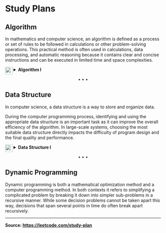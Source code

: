<h1>Study Plans</h1>

<h2>Algorithm</h2>

<p>
In mathematics and computer science, an algorithm is defined as a process or set of rules to be followed in calculations or other problem-solving operations. This practical method is often used in calculations, data processing, and automatic reasoning because it contains clear and concise instructions and can be executed in limited time and space complexities.
</p>

<details>
<summary>
<img src="https://assets.leetcode.com/static_assets/others/algorithm_I.png" height="24" align="left">
<b>Algorithm I</b>
</summary>
 
<h2>Day 1 ・ Binary Search</h2>

<ul>
<li>
<a href="../701-800/704/">Solution</a>
– 
<a href="https://leetcode.com/problems/binary-search/">704. Binary Search</a>
</li>
<li>
<a href="../201-300/278/">Solution</a>
– 
<a href="https://leetcode.com/problems/first-bad-version/">278. First Bad Version</a>
</li>
<li>
<a href="../1-100/35/">Solution</a>
– 
<a href="https://leetcode.com/problems/search-insert-position/">35. Search Insert Position</a>
</li>
</ul>

<h2>Day 2 ・ Two Pointers</h2>
 
<ul>
<li>
<a href="../901-1000/977/">Solution</a>
– 
<a href="https://leetcode.com/problems/squares-of-a-sorted-array/">977. Squares of a Sorted Array</a>
</li>
<li>
<a href="../101-200/189/">Solution</a>
– 
<a href="https://leetcode.com/problems/rotate-array/">189. Rotate Array</a>
</li>
</ul>
  
<h2>Day 3 ・ Two Pointers</h2>

<ul>
<li>
<a href="../201-300/283/">Solution</a>
– 
<a href="https://leetcode.com/problems/move-zeroes/">283. Move Zeroes</a>
</li>
<li>
<a href="../101-200/167/">Solution</a>
– 
<a href="https://leetcode.com/problems/two-sum-ii-input-array-is-sorted/">167. Two Sum II ・ Input Array Is Sorted</a>
</li>
</ul>

<h2>Day 4 ・ Two Pointers</h2>

<ul>
<li>
<a href="../301-400/344/">Solution</a>
– 
<a href="https://leetcode.com/problems/reverse-string/">344. Reverse String</a>
</li>
<li>
<a href="../501-600/557/">Solution</a>
– 
<a href="https://leetcode.com/problems/reverse-words-in-a-string-iii/">557. Reverse Words in a String III</a>
</li>
</ul>

<h2>Day 5 ・ Two Pointers</h2>

<ul>
<li>
<a href="../801-900/876/">Solution</a>
– 
<a href="https://leetcode.com/problems/middle-of-the-linked-list/">876. Middle of the Linked List</a>
</li>
<li>
<a href="../1-100/19/">Solution</a>
– 
<a href="https://leetcode.com/problems/remove-nth-node-from-end-of-list/">19. Remove Nth Node From End of List</a>
</li>
</ul>

<h2>Day 6 ・ Sliding Window</h2>

<ul>
<li>
<a href="../1-100/3/">Solution</a>
– 
<a href="https://leetcode.com/problems/longest-substring-without-repeating-characters/">3. Longest Substring Without Repeating Characters</a>
</li>
<li>
<a href="../501-600/567/">Solution</a>
– 
<a href="https://leetcode.com/problems/permutation-in-string/">567. Permutation in String</a>
</li>
</ul>

<h2>Day 7 ・ Breadth-First Search / Depth-First Search</h2>

<ul>
<li>
<a href="../701-800/733/">Solution</a>
– 
<a href="https://leetcode.com/problems/flood-fill/">733. Flood Fill</a>
</li>
<li>
<a href="../601-700/695/">Solution</a>
– 
<a href="https://leetcode.com/problems/max-area-of-island/">695. Max Area of Island</a>
</li>
</ul>

<h2>Day 8 ・ Breadth-First Search / Depth-First Search</h2>

<ul>
<li>
<a href="../601-700/617/">Solution</a>
– 
<a href="https://leetcode.com/problems/merge-two-binary-trees/">617. Merge Two Binary Trees</a>
</li>
<li>
<a href="../101-200/116/">Solution</a>
– 
<a href="https://leetcode.com/problems/populating-next-right-pointers-in-each-node/">116. Populating Next Right Pointers in Each Node</a>
</li>
</ul>

<h2>Day 9 ・ Breadth-First Search / Depth-First Search</h2>

<ul>
<li>
<a href="../501-600/542/">Solution</a>
– 
<a href="https://leetcode.com/problems/01-matrix/">542. 01 Matrix</a>
</li>
<li>
<a href="../901-1000/994/">Solution</a>
– 
<a href="https://leetcode.com/problems/rotting-oranges/">994. Rotting Oranges</a>
</li>
</ul>

<h2>Day 10 ・ Recursion / Backtracking</h2>

<ul>
<li>
<a href="../1-100/21/">Solution</a>
– 
<a href="https://leetcode.com/problems/merge-two-sorted-lists/">21. Merge Two Sorted Lists</a>
</li>
<li>
<a href="../201-300/206/">Solution</a>
– 
<a href="https://leetcode.com/problems/reverse-linked-list/">206. Reverse Linked List</a>
</li>
</ul>

<h2>Day 11 ・ Recursion / Backtracking</h2>

<ul>
<li>
<a href="../1-100/77/">Solution</a>
– 
<a href="https://leetcode.com/problems/combinations/">77. Combinations</a>
</li>
<li>
<a href="../1-100/46/">Solution</a>
– 
<a href="https://leetcode.com/problems/permutations/">46. Permutations</a>
</li>
<li>
<a href="../701-800/784/">Solution</a>
– 
<a href="https://leetcode.com/problems/letter-case-permutation/">784. Letter Case Permutation</a>
</li>
</ul>

<h2>Day 12 ・ Dynamic Programming</h2>

<ul>
<li>
<a href="../1-100/70/">Solution</a>
– 
<a href="https://leetcode.com/problems/climbing-stairs/">70. Climbing Stairs</a>
</li>
<li>
<a href="../101-200/198/">Solution</a>
– 
<a href="https://leetcode.com/problems/house-robber/">198. House Robber</a>
</li>
<li>
<a href="../101-200/120/">Solution</a>
– 
<a href="https://leetcode.com/problems/triangle/">120. Triangle</a>
</li>
</ul>

<h2>Day 13 ・ Bit Manipulation</h2>

<ul>
<li>
<a href="../201-300/231/">Solution</a>
– 
<a href="https://leetcode.com/problems/power-of-two/">231. Power of Two</a>
</li>
<li>
<a href="../101-200/191/">Solution</a>
– 
<a href="https://leetcode.com/problems/number-of-1-bits/">191. Number of 1 Bits</a>
</li>
</ul>

<h2>Day 14 ・ Bit Manipulation</h2>

<ul>
<li>
<a href="../101-200/190/">Solution</a>
– 
<a href="https://leetcode.com/problems/reverse-bits/">190. Reverse Bits</a>
</li>
<li>
<a href="../101-200/136/">Solution</a>
– 
<a href="https://leetcode.com/problems/single-number/">136. Single Number</a>
</li>
</ul>
  
<hr>

<h4>Source: https://leetcode.com/study-plan/algorithm</h4>

</details>

<p align="center">• • •</p>

<h2>Data Structure</h2>

<p>
In computer science, a data structure is a way to store and organize data.

During the computer programming process, identifying and using the appropriate data structure is an important task as it can improve the overall efficiency of the algorithm. In large-scale systems, choosing the most suitable data structure directly impacts the difficulty of program design and the final quality and performance.
</p>

<details>
<summary>
<img src="https://assets.leetcode.com/static_assets/others/DS_I.png" height="24" align="left">
<b>Data Structure I</b>
</summary>

<h2>Day 1 ・ Array</h2>

<ul>
<li>
<a href="">Solution</a>
– 
<a href="https://leetcode.com/problems/contains-duplicate/">217. Contains Duplicate</a>
</li>
<li>
<a href="">Solution</a>
– 
<a href="https://leetcode.com/problems/maximum-subarray/">53. Maximum Subarray</a>
</li>
</ul>

<h2>Day 2 ・ Array</h2>

<ul>
<li>
<a href="">Solution</a>
– 
<a href="">1. Two Sum</a>
</li>
<li>
<a href="">Solution</a>
– 
<a href="https://leetcode.com/problems/merge-sorted-array/">88. Merge Sorted Array</a>
</li>
</ul>

<h2>Day 3 ・ Array</h2>

<ul>
<li>
<a href="">Solution</a>
– 
<a href="https://leetcode.com/problems/intersection-of-two-arrays-ii/">350. Intersection of Two Arrays II</a>
</li>
<li>
<a href="">Solution</a>
– 
<a href="https://leetcode.com/problems/best-time-to-buy-and-sell-stock/">121. Best Time to Buy and Sell Stock</a>
</li>
</ul>

<h2>Day 4 ・ Array</h2>

<ul>
<li>
<a href="">Solution</a>
– 
<a href="https://leetcode.com/problems/reshape-the-matrix/">566. Reshape the Matrix</a>
</li>
<li>
<a href="">Solution</a>
– 
<a href="https://leetcode.com/problems/pascals-triangle/">118. Pascal's Triangle</a>
</li>
</ul>

<h2>Day 5 ・ Array</h2>

<ul>
<li>
<a href="">Solution</a>
– 
<a href="https://leetcode.com/problems/valid-sudoku/">36. Valid Sudoku</a>
</li>
<li>
<a href="">Solution</a>
– 
<a href="https://leetcode.com/problems/search-a-2d-matrix/">74. Search a 2D Matrix</a>
</li>
</ul>

<h2>Day 6 ・ String</h2>

<ul>
<li>
<a href="">Solution</a>
– 
<a href="https://leetcode.com/problems/first-unique-character-in-a-string/">387. First Unique Character in a String</a>
</li>
<li>
<a href="">Solution</a>
– 
<a href="https://leetcode.com/problems/ransom-note/">383. Ransom Note</a>
</li>
<li>
<a href="">Solution</a>
– 
<a href="https://leetcode.com/problems/valid-anagram/">242. Valid Anagram</a>
</li>
</ul>

<h2>Day 7 ・ Linked List</h2>

<ul>
<li>
<a href="">Solution</a>
– 
<a href="https://leetcode.com/problems/linked-list-cycle/">141. Linked List Cycle</a>
</li>
<li>
<a href="">Solution</a>
– 
<a href="https://leetcode.com/problems/merge-two-sorted-lists/">21. Merge Two Sorted Lists</a>
</li>
<li>
<a href="">Solution</a>
– 
<a href="https://leetcode.com/problems/remove-linked-list-elements/">203. Remove Linked List Elements</a>
</li>
</ul>

<h2>Day 8 ・ Linked List</h2>

<ul>
<li>
<a href="">Solution</a>
– 
<a href="https://leetcode.com/problems/reverse-linked-list/">206. Reverse Linked List</a>
</li>
<li>
<a href="">Solution</a>
– 
<a href="https://leetcode.com/problems/remove-duplicates-from-sorted-list/">83. Remove Duplicates from Sorted List</a>
</li>
</ul>

<h2>Day 9 ・ Stack / Queue</h2>

<ul>
<li>
<a href="">Solution</a>
– 
<a href="https://leetcode.com/problems/valid-parentheses/">20. Valid Parentheses</a>
</li>
<li>
<a href="">Solution</a>
– 
<a href="https://leetcode.com/problems/implement-queue-using-stacks/">232. Implement Queue using Stacks</a>
</li>
</ul>

<h2>Day 10 ・ Tree</h2>

<ul>
<li>
<a href="">Solution</a>
– 
<a href="https://leetcode.com/problems/binary-tree-preorder-traversal/">144. Binary Tree Preorder Traversal</a>
</li>
<li>
<a href="">Solution</a>
– 
<a href="https://leetcode.com/problems/binary-tree-inorder-traversal/">94. Binary Tree Inorder Traversal</a>
</li>
<li>
<a href="">Solution</a>
– 
<a href="https://leetcode.com/problems/binary-tree-postorder-traversal/">145. Binary Tree Postorder Traversal</a>
</li>
</ul>

<h2>Day 11 ・ Tree</h2>

<ul>
<li>
<a href="">Solution</a>
– 
<a href="https://leetcode.com/problems/binary-tree-level-order-traversal/">102. Binary Tree Level Order Traversal</a>
</li>
<li>
<a href="">Solution</a>
– 
<a href="https://leetcode.com/problems/maximum-depth-of-binary-tree/">104. Maximum Depth of Binary Tree</a>
</li>
<li>
<a href="">Solution</a>
– 
<a href="https://leetcode.com/problems/symmetric-tree/">101. Symmetric Tree</a>
</li>
</ul>

<h2>Day 12 ・ Tree</h2>

<ul>
<li>
<a href="">Solution</a>
– 
<a href="https://leetcode.com/problems/invert-binary-tree/">226. Invert Binary Tree</a>
</li>
<li>
<a href="">Solution</a>
– 
<a href="https://leetcode.com/problems/path-sum/">112. Path Sum</a>
</li>
</ul>

<h2>Day 13 ・ Tree</h2>

<ul>
<li>
<a href="">Solution</a>
– 
<a href="https://leetcode.com/problems/search-in-a-binary-search-tree/">700. Search in a Binary Search Tree</a>
</li>
<li>
<a href="">Solution</a>
– 
<a href="https://leetcode.com/problems/insert-into-a-binary-search-tree/">701. Insert into a Binary Search Tree</a>
</li>
</ul>

<h2>Day 14 ・ Tree</h2>

<ul>
<li>
<a href="">Solution</a>
– 
<a href="https://leetcode.com/problems/validate-binary-search-tree/">98. Validate Binary Search Tree</a>
</li>
<li>
<a href="">Solution</a>
– 
<a href="https://leetcode.com/problems/two-sum-iv-input-is-a-bst/">653. Two Sum IV ・ Input is a BST</a>
</li>
<li>
<a href="">Solution</a>
– 
<a href="https://leetcode.com/problems/lowest-common-ancestor-of-a-binary-search-tree/">235. Lowest Common Ancestor of a Binary Search Tree</a>
</li>
</ul>
</details>

<p align="center">• • •</p>

<h2>Dynamic Programming</h2>

<p>
Dynamic programming is both a mathematical optimization method and a computer programming method. In both contexts it refers to simplifying a complicated problem by breaking it down into simpler sub-problems in a recursive manner. While some decision problems cannot be taken apart this way, decisions that span several points in time do often break apart recursively.
</p>

---

**Source: https://leetcode.com/study-plan**
